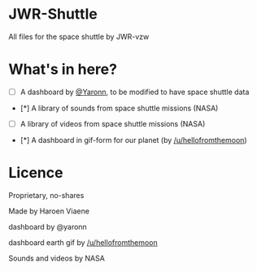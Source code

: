 # JWR-Shuttle

All files for the space shuttle by JWR-vzw

# What's in here?

- [ ] A dashboard by [@Yaronn](https://github.com/Yaron/blessed-contrib), to be modified to have space shuttle data
- [*] A library of sounds from space shuttle missions (NASA)
- [ ] A library of videos from space shuttle missions (NASA)
- [*] A dashboard in gif-form for our planet (by [/u/hellofromthemoon](http://www.reddit.com/u/hellofromthemoon))

# Licence

Proprietary, no-shares

Made by Haroen Viaene

dashboard by @yaronn

dashboard earth gif by [/u/hellofromthemoon](http://www.reddit.com/u/hellofromthemoon)

Sounds and videos by NASA